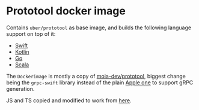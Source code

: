 # Prototool docker image

Contains `uber/prototool` as base image, and builds the following language support on top of it:

- [Swift](https://github.com/grpc/grpc-swift)
- [Kotlin](https://github.com/streem/pbandk)
- [Go](https://github.com/golang/protobuf)
- [Scala](https://github.com/scalapb/ScalaPB)

The `Dockerimage` is mostly a copy of [moia-dev/prototool](https://github.com/moia-dev/prototool-docker), biggest change being the `grpc-swift` library
instead of the plain [Apple one](https://github.com/apple/swift-protobuf) to support gRPC generation.

JS and TS copied and modified to work from [here](https://github.com/citilinkru/prototool).
